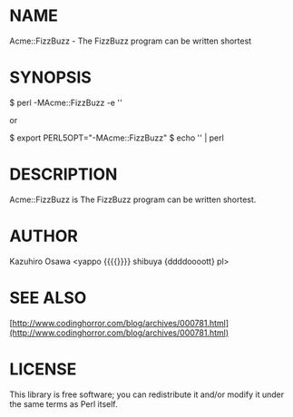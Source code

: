 # NAME

Acme::FizzBuzz - The FizzBuzz program can be written shortest

# SYNOPSIS

  $ perl -MAcme::FizzBuzz -e ''

or

  $ export PERL5OPT="-MAcme::FizzBuzz"
  $ echo '' | perl

# DESCRIPTION

Acme::FizzBuzz is The FizzBuzz program can be written shortest.

# AUTHOR

Kazuhiro Osawa <yappo {{{{}}}} shibuya {ddddoooott} pl>

# SEE ALSO

[http://www.codinghorror.com/blog/archives/000781.html](http://www.codinghorror.com/blog/archives/000781.html)

# LICENSE

This library is free software; you can redistribute it and/or modify
it under the same terms as Perl itself.